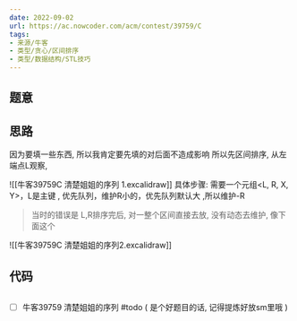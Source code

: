 ```yaml
---
date: 2022-09-02
url: https://ac.nowcoder.com/acm/contest/39759/C
tags: 
- 来源/牛客
- 类型/贪心/区间排序
- 类型/数据结构/STL技巧
---
```



## 题意


## 思路
因为要填一些东西, 所以我肯定要先填的对后面不造成影响 
所以先区间排序, 从左端点L观察, 

![[牛客39759C 清楚姐姐的序列 1.excalidraw]]
具体步骤: 
需要一个元组\<L, R, X, Y>，L是主键 ,
优先队列，维护R小的，优先队列默认大  ,所以维护-R

>当时的错误是 L,R排序完后, 对一整个区间直接去放, 没有动态去维护, 像下面这个

![[牛客39759C 清楚姐姐的序列2.excalidraw]]
## 代码
```cpp

```

- [ ] 牛客39759 清楚姐姐的序列 #todo 
( 是个好题目的话, 记得提炼好放sm里哦 )